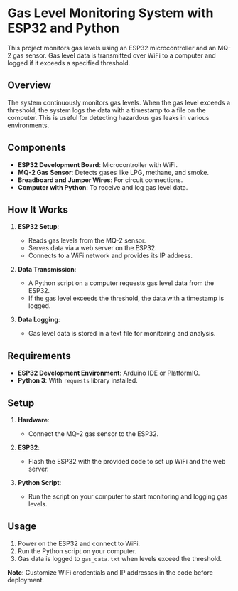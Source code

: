 # Gas Level Monitoring System with ESP32 and Python

This project monitors gas levels using an ESP32 microcontroller and an MQ-2 gas sensor. Gas level data is transmitted over WiFi to a computer and logged if it exceeds a specified threshold.

## Overview

The system continuously monitors gas levels. When the gas level exceeds a threshold, the system logs the data with a timestamp to a file on the computer. This is useful for detecting hazardous gas leaks in various environments.

## Components

- **ESP32 Development Board**: Microcontroller with WiFi.
- **MQ-2 Gas Sensor**: Detects gases like LPG, methane, and smoke.
- **Breadboard and Jumper Wires**: For circuit connections.
- **Computer with Python**: To receive and log gas level data.

## How It Works

1. **ESP32 Setup**: 
   - Reads gas levels from the MQ-2 sensor.
   - Serves data via a web server on the ESP32.
   - Connects to a WiFi network and provides its IP address.

2. **Data Transmission**:
   - A Python script on a computer requests gas level data from the ESP32.
   - If the gas level exceeds the threshold, the data with a timestamp is logged.

3. **Data Logging**:
   - Gas level data is stored in a text file for monitoring and analysis.

## Requirements

- **ESP32 Development Environment**: Arduino IDE or PlatformIO.
- **Python 3**: With `requests` library installed.

## Setup

1. **Hardware**:
   - Connect the MQ-2 gas sensor to the ESP32.

2. **ESP32**:
   - Flash the ESP32 with the provided code to set up WiFi and the web server.

3. **Python Script**:
   - Run the script on your computer to start monitoring and logging gas levels.

## Usage

1. Power on the ESP32 and connect to WiFi.
2. Run the Python script on your computer.
3. Gas data is logged to `gas_data.txt` when levels exceed the threshold.

**Note**: Customize WiFi credentials and IP addresses in the code before deployment.
